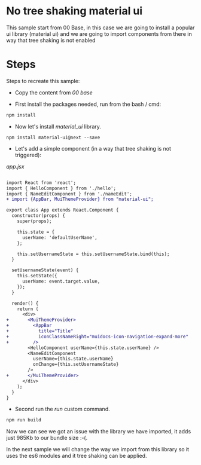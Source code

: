 # No tree shaking material ui

This sample start from 00 Base, in this case we are going to install a popular ui library (material ui)
and we are going to import components from there in way that tree shaking is not enabled

# Steps

Steps to recreate this sample:

- Copy the content from _00 base_

- First install the packages needed, run from the bash / cmd:

```bash
npm install
```

- Now let's install _material_ui_ library.

```
npm install material-ui@next --save
```

- Let's add a simple component (in a way that tree shaking is not triggered):

_app.jsx_

```diff

import React from 'react';
import { HelloComponent } from './hello';
import { NameEditComponent } from './nameEdit';
+ import {AppBar, MuiThemeProvider} from "material-ui";

export class App extends React.Component {
  constructor(props) {
    super(props);

    this.state = {
      userName: 'defaultUserName',
    };

    this.setUsernameState = this.setUsernameState.bind(this);
  }

  setUsernameState(event) {
    this.setState({
      userName: event.target.value,
    });
  }

  render() {
    return (
      <div>
+       <MuiThemeProvider>
+         <AppBar
+           title="Title"
+           iconClassNameRight="muidocs-icon-navigation-expand-more"
+         />
        <HelloComponent userName={this.state.userName} />
        <NameEditComponent
          userName={this.state.userName}
          onChange={this.setUsernameState}
        />
+       </MuiThemeProvider>
      </div>
    );
  }
}
```

- Second run the _run_ custom command.

```bash
npm run build
```

Now we can see we got an issue with the library we have imported, it adds just 985Kb to our bundle size :-(.

In the next sample we will change the way we import from this library so it uses the es6 modules and it tree shaking can be applied.
